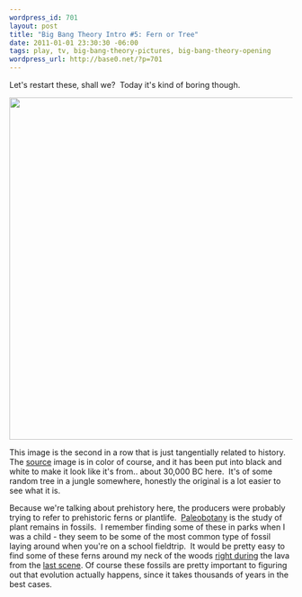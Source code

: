 ```yaml
--- 
wordpress_id: 701
layout: post
title: "Big Bang Theory Intro #5: Fern or Tree"
date: 2011-01-01 23:30:30 -06:00
tags: play, tv, big-bang-theory-pictures, big-bang-theory-opening
wordpress_url: http://base0.net/?p=701
---
```

﻿Let's restart these, shall we?  Today it's kind of boring though.

<a href="http://base0.net/wp-content/uploads/2011/01/00000211.png"><img class="alignnone size-full wp-image-702" title="Foiliage" src="http://base0.net/wp-content/uploads/2011/01/00000211.png" alt="" width="610" /></a>

This image is the second in a row that is just tangentially related to history. The <a href="http://www.jupiterimages.com/Image/royaltyFree/78048164" target="_blank">source</a> image is in color of course, and it has been put into black and white to make it look like it's from.. about 30,000 BC here.  It's of some random tree in a jungle somewhere, honestly the original is a lot easier to see what it is.

Because we're talking about prehistory here, the producers were probably trying to refer to prehistoric ferns or plantlife.  <a href="http://en.wikipedia.org/wiki/Paleobotany">Paleobotany</a> is the study of plant remains in fossils.  I remember finding some of these in parks when I was a child - they seem to be some of the most common type of fossil laying around when you're on a school fieldtrip.  It would be pretty easy to find some of these ferns around my neck of the woods <a href="http://images.dnr.state.mn.us/education_safety/education/geology/digging/gtt6.gif">right during</a> the lava from the <a href="http://base0.net/posts/big-bang-theory-intro-4-lava-erupting/">last scene</a>. Of course these fossils are pretty important to figuring out that evolution actually happens, since it takes thousands of years in the best cases.
